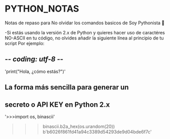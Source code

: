 # PYTHON_NOTAS
Notas de repaso para  No olvidar los comandos basicos de Soy Pythonista 🐍

-Si estás usando la versión 2.x de Python y quieres hacer uso de caractéres NO-ASCII en tu código, no olvides añadir la siguiente línea al principio de tu script 
Por ejemplo:
## -*- coding: utf-8 -*- 
'print("Hola, ¿cómo estás?")'

## La forma más sencilla para generar un
## secreto o API KEY en Python 2.x
'>>>import os, binascii'

>>>binascii.b2a_hex(os.urandom(20))
b'b6026f861fd41a94c3389d54293de9d04bde6f7c'

